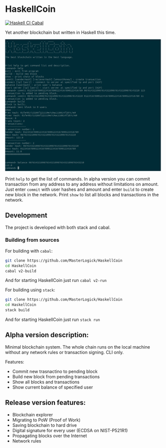 # HaskellCoin

[![Haskell CI Cabal](https://github.com/MasterLogick/HaskellCoin/actions/workflows/haskell.yml/badge.svg?branch=master)](https://github.com/MasterLogick/HaskellCoin/actions/workflows/haskell.yml)

Yet another blockchain but written in Haskell this time.

![Alpha version example](images/example1.png)

Print `help` to get the list of commands.
In alpha version you can commit transaction from any address to any address without limitations on amount. Just enter `commit` with user hashes and amount and enter `build` to create new block in the network.
Print `show` to list all blocks and transactions in the network.

## Development

The project is developed with both stack and cabal.

### Building from sources

For building with `cabal`:
```sh
git clone https://github.com/MasterLogick/HaskellCoin
cd HaskellCoin
cabal v2-build
```
And for starting HaskellCoin just run `cabal v2-run` 

For building using `stack`:
```sh
git clone https://github.com/MasterLogick/HaskellCoin
cd HaskellCoin
stack build
```
And for starting HaskellCoin just run `stack run`

## Alpha version description:

Minimal blockchain system. The whole chain runs on the local machine without any network rules or transaction signing. CLI only.

Features:
+ Commit new trasnactino to pending block
+ Build new block from pending transactions
+ Show all blocks and transactions
+ Show current balance of specified user


## Release version features:

+ Blockchain explorer
+ Migrating to PoW (Proof of Work)
+ Saving blockchain to hard drive
+ Digital signature for every user (ECDSA on NIST-P521R1)
+ Propagating blocks over the Internet
+ Network rules

